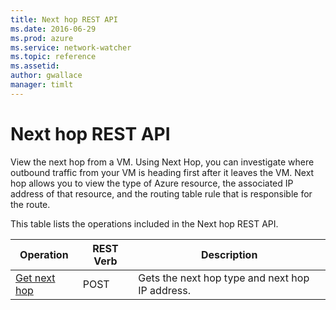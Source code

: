```yaml
---
title: Next hop REST API
ms.date: 2016-06-29
ms.prod: azure
ms.service: network-watcher
ms.topic: reference
ms.assetid: 
author: gwallace
manager: timlt
---
```

# Next hop REST API  

View the next hop from a VM. Using Next Hop, you can investigate where outbound traffic from your VM is heading first after it leaves the VM. Next hop allows you to view the type of Azure resource, the associated IP address of that resource, and the routing table rule that is responsible for the route.

This table lists the operations included in the Next hop REST API.  
  
| Operation | REST Verb | Description | 
|---------|---------|-----------|
| [Get next hop](next-hop-get.md) |  POST | Gets the next hop type and next hop IP address. |  

